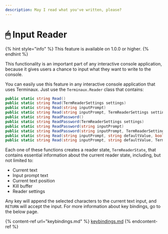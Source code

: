 ```yaml
---
description: May I read what you've written, please?
---
```


# 🖱 Input Reader

{% hint style="info" %}
This feature is available on 1.0.0 or higher.
{% endhint %}

This functionality is an important part of any interactive console application, because it gives users a chance to input what they want to write to the console.

You can easily use this feature in any interactive console application that uses Terminaux. Just use the `Terminaux.Reader` class that contains:

```csharp
public static string Read()
public static string Read(TermReaderSettings settings)
public static string Read(string inputPrompt)
public static string Read(string inputPrompt, TermReaderSettings settings)
public static string ReadPassword()
public static string ReadPassword(TermReaderSettings settings)
public static string ReadPassword(string inputPrompt)
public static string ReadPassword(string inputPrompt, TermReaderSettings settings)
public static string Read(string inputPrompt, string defaultValue, bool password = false, bool oneLineWrap = false, bool interruptible = false)
public static string Read(string inputPrompt, string defaultValue, TermReaderSettings settings, bool password = false, bool oneLineWrap = false, bool interruptible = false)
```

Each one of these functions creates a reader state, `TermReaderState`, that contains essential information about the current reader state, including, but not limited to:

* Current text
* Input prompt text
* Current text position
* Kill buffer
* Reader settings

Any key will append the selected characters to the current text input, and `RETURN` will accept the input. For more information about key bindings, go to the below page.

{% content-ref url="keybindings.md" %}
[keybindings.md](keybindings.md)
{% endcontent-ref %}
